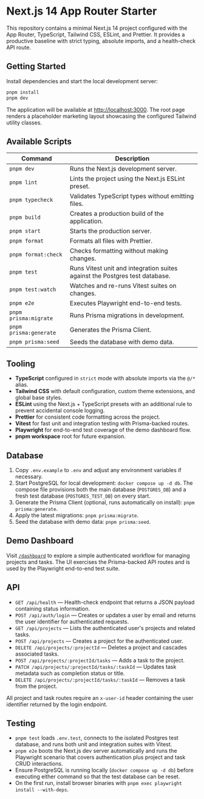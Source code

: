 # Next.js 14 App Router Starter

This repository contains a minimal Next.js 14 project configured with the App Router, TypeScript, Tailwind CSS, ESLint, and Prettier. It provides a productive baseline with strict typing, absolute imports, and a health-check API route.

## Getting Started

Install dependencies and start the local development server:

```bash
pnpm install
pnpm dev
```

The application will be available at [http://localhost:3000](http://localhost:3000). The root page renders a placeholder marketing layout showcasing the configured Tailwind utility classes.

## Available Scripts

| Command               | Description                                                                 |
| --------------------- | --------------------------------------------------------------------------- |
| `pnpm dev`            | Runs the Next.js development server.                                        |
| `pnpm lint`           | Lints the project using the Next.js ESLint preset.                           |
| `pnpm typecheck`      | Validates TypeScript types without emitting files.                           |
| `pnpm build`          | Creates a production build of the application.                              |
| `pnpm start`          | Starts the production server.                                               |
| `pnpm format`         | Formats all files with Prettier.                                            |
| `pnpm format:check`   | Checks formatting without making changes.                                   |
| `pnpm test`           | Runs Vitest unit and integration suites against the Postgres test database. |
| `pnpm test:watch`     | Watches and re-runs Vitest suites on changes.                               |
| `pnpm e2e`            | Executes Playwright end-to-end tests.                                       |
| `pnpm prisma:migrate` | Runs Prisma migrations in development.                                      |
| `pnpm prisma:generate`| Generates the Prisma Client.                                                |
| `pnpm prisma:seed`    | Seeds the database with demo data.                                          |

## Tooling

- **TypeScript** configured in `strict` mode with absolute imports via the `@/*` alias.
- **Tailwind CSS** with default configuration, custom theme extensions, and global base styles.
- **ESLint** using the Next.js + TypeScript presets with an additional rule to prevent accidental console logging.
- **Prettier** for consistent code formatting across the project.
- **Vitest** for fast unit and integration testing with Prisma-backed routes.
- **Playwright** for end-to-end test coverage of the demo dashboard flow.
- **pnpm workspace** root for future expansion.

## Database

1. Copy `.env.example` to `.env` and adjust any environment variables if necessary.
2. Start PostgreSQL for local development: `docker compose up -d db`. The compose file provisions both the main database (`POSTGRES_DB`) and a fresh test database (`POSTGRES_TEST_DB`) on every start.
3. Generate the Prisma Client (optional, runs automatically on install): `pnpm prisma:generate`.
4. Apply the latest migrations: `pnpm prisma:migrate`.
5. Seed the database with demo data: `pnpm prisma:seed`.

## Demo Dashboard

Visit [`/dashboard`](http://localhost:3000/dashboard) to explore a simple authenticated workflow for managing projects and tasks. The UI exercises the Prisma-backed API routes and is used by the Playwright end-to-end test suite.

## API

- `GET /api/health` — Health-check endpoint that returns a JSON payload containing status information.
- `POST /api/auth/login` — Creates or updates a user by email and returns the user identifier for authenticated requests.
- `GET /api/projects` — Lists the authenticated user's projects and related tasks.
- `POST /api/projects` — Creates a project for the authenticated user.
- `DELETE /api/projects/:projectId` — Deletes a project and cascades associated tasks.
- `POST /api/projects/:projectId/tasks` — Adds a task to the project.
- `PATCH /api/projects/:projectId/tasks/:taskId` — Updates task metadata such as completion status or title.
- `DELETE /api/projects/:projectId/tasks/:taskId` — Removes a task from the project.

All project and task routes require an `x-user-id` header containing the user identifier returned by the login endpoint.

## Testing

- `pnpm test` loads `.env.test`, connects to the isolated Postgres test database, and runs both unit and integration suites with Vitest.
- `pnpm e2e` boots the Next.js dev server automatically and runs the Playwright scenario that covers authentication plus project and task CRUD interactions.
- Ensure PostgreSQL is running locally (`docker compose up -d db`) before executing either command so that the test database can be reset.
- On the first run, install browser binaries with `pnpm exec playwright install --with-deps`.

